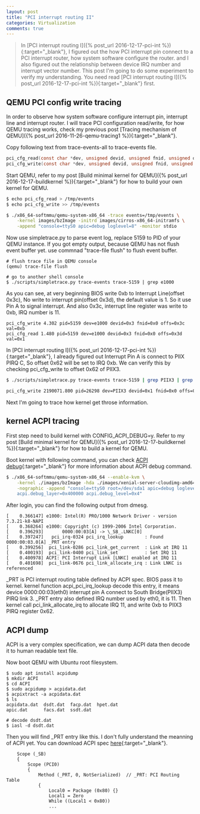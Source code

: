 ```yaml
---
layout: post 
title: "PCI interrupt routing II"
categories: Virtualization 
comments: true
---
```


> In [PCI interrupt routing I]({% post_url 2016-12-17-pci-int %}){:target="_blank"}, 
I figured out the how PCI interrupt pin connect to a PCI interrupt router, how system software configure the router.
and I also figured out the relationship between device IRQ number and interrupt vector number.
This post I'm going to do some experiment to verify my understanding. 
You need read [PCI interrupt routing I]({% post_url 2016-12-17-pci-int %}){:target="_blank"} first.


## QEMU PCI config write tracing
In order to observe how system software configure interrupt pin, interrupt line and interrupt router.
I will trace PCI configuration read/write, for how QEMU tracing works, 
check my previous post [Tracing mechanism of QEMU]({% post_url 2016-11-26-qemu-tracing1 %}){:target="_blank"}.

Copy following text from trace-events-all to trace-events file.

```c
pci_cfg_read(const char *dev, unsigned devid, unsigned fnid, unsigned offs, unsigned val) "%s %02u:%u @0x%x -> 0x%x"
pci_cfg_write(const char *dev, unsigned devid, unsigned fnid, unsigned offs, unsigned val) "%s %02u:%u @0x%x <- 0x%x"
```

Start QEMU, refer to my post [Build minimal kernel for QEMU]({% post_url 2016-12-17-buildkernel %}){:target="_blank"} 
for how to build your own kernel for QEMU.

```bash
$ echo pci_cfg_read > /tmp/events
$ echo pci_cfg_write >> /tmp/events

$ ./x86_64-softmmu/qemu-system-x86_64 -trace events=/tmp/events \
	-kernel images/bzImage -initrd images/cirros-x86_64-initramfs \
	-append "console=ttyS0 apic=debug loglevel=8" -monitor stdio 
```

Now use simpletrace.py to parse event log, replace 5159 to PID of your QEMU instance. 
If you got empty output, because QEMU has not flush event buffer yet. 
use commnad "trace-file flush" to flush event buffer.

```
# flush trace file in QEMU console
(qemu) trace-file flush

# go to another shell console
$ ./scripts/simpletrace.py trace-events trace-5159 | grep e1000 
```

As you can see, at very beginning BIOS write 0xb to Interrupt Line(offset 0x3c), 
No write to interrupt pin(offset 0x3d), the default value is 1. So it use Pin A to signal interrupt.
And also 0x3c, interrupt line register was write to 0xb, IRQ number is 11.

```
pci_cfg_write 4.302 pid=5159 dev=e1000 devid=0x3 fnid=0x0 offs=0x3c val=0xb
pci_cfg_read 1.480 pid=5159 dev=e1000 devid=0x3 fnid=0x0 offs=0x3d val=0x1
```
In [PCI interrupt routing I]({% post_url 2016-12-17-pci-int %}){:target="_blank"},
I already figured out Interrupt Pin A is connect to PIIX PIRQ C, So offset 0x62 will be set to IRQ 0xb.
We can verify this by checking pci_cfg_write to offset 0x62 of PIIX3.

```bash
$ ./scripts/simpletrace.py trace-events trace-5159 | grep PIIX3 | grep offs=0x62

pci_cfg_write 2190071.800 pid=26298 dev=PIIX3 devid=0x1 fnid=0x0 offs=0x62 val=0xb
```

Next I'm going to trace how kernel get throse information.

## kernel ACPI tracing
First step need to build kernel with CONFIG_ACPI_DEBUG=y. 
Refer to my post [Build minimal kernel for QEMU]({% post_url 2016-12-17-buildkernel %}){:target="_blank"} for how to build a kernel for QEMU.

Boot kernel with following command, 
you can check [ACPI debug](https://www.kernel.org/doc/Documentation/acpi/debug.txt){:target="_blank"} 
for more information about ACPI debug command.

```bash
$ ./x86_64-softmmu/qemu-system-x86_64 --enable-kvm \
	-kernel ./images/bzImage -hda ./images/xenial-server-cloudimg-amd64-disk.img \
	-nographic -append "console=ttyS0 root=/dev/sda1 apic=debug loglevel=8 \
	acpi.debug_layer=0x400000 acpi.debug_level=0x4"
```

After login, you can find the following output from dmesg.

```
[    0.366147] e1000: Intel(R) PRO/1000 Network Driver - version 7.3.21-k8-NAPI
[    0.368264] e1000: Copyright (c) 1999-2006 Intel Corporation.
[    0.396293]       0000:00:03[A] -> \_SB_.LNKC[0]
[    0.397247]   pci_irq-0324 pci_irq_lookup        : Found 0000:00:03.0[A] _PRT entry
[    0.399256]  pci_link-0286 pci_link_get_current  : Link at IRQ 11
[    0.400193]  pci_link-0400 pci_link_set          : Set IRQ 11
[    0.400978] ACPI: PCI Interrupt Link [LNKC] enabled at IRQ 11
[    0.401698]  pci_link-0676 pci_link_allocate_irq : Link LNKC is referenced
```

_PRT is PCI interrupt routing table defined by ACPI spec. BIOS pass it to kernel.
kernel function acpi_pci_irq_lookup decode this entry, 
it means device 0000:00:03(eth0) interrupt pin A connect to South Bridge(PIIX3) PIRQ link 3.
_PRT entry also defined IRQ number used by eth0, it is 11.
Then kernel call pci_link_allocate_irq to allocate IRQ 11, and write 0xb to PIIX3 PIRQ register 0x62.

## ACPI dump
ACPI is a very complex specification, we can dump ACPI data then decode it to human readable text file.

Now boot QEMU with Ubuntu root filesystem.

```
$ sudo apt install acpidump
$ mkdir ACPI
$ cd ACPI
$ sudo acpidump > acpidata.dat
$ acpixtract -a acpidata.dat
$ ls 
acpidata.dat  dsdt.dat  facp.dat  hpet.dat
apic.dat      facs.dat  ssdt.dat

# decode dsdt.dat
$ iasl -d dsdt.dat 
```

Then you will find _PRT entry like this. I don't fully understand the meanning of ACPI yet.
You can download ACPI spec [here](http://www.acpi.info/DOWNLOADS/ACPIspec-2-0c.pdf){:target="_blank"}.

```
    Scope (_SB)
    {
        Scope (PCI0)
        {
            Method (_PRT, 0, NotSerialized)  // _PRT: PCI Routing Table
            {
                Local0 = Package (0x80) {}
                Local1 = Zero
                While ((Local1 < 0x80))
				...
```
